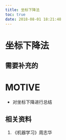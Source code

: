 ```yaml
---
title: 坐标下降法
toc: true
date: 2018-08-01 18:21:48
---
```

# 坐标下降法



## 需要补充的



# MOTIVE

* 对坐标下降进行总结










## 相关资料

1. 《机器学习》周志华
